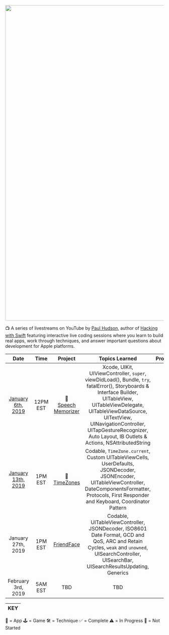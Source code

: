 <img src="https://github.com/neilhiddink/HwSLive/blob/master/Resources/banner.png" width=1000>

📺 A series of livestreams on YouTube by [Paul Hudson](https://www.youtube.com/channel/UCmJi5RdDLgzvkl3Ly0DRMlQ), author of [Hacking with Swift](https://www.hackingwithswift.com) featuring interactive live coding sessions where you learn to build real apps, work through techniques, and answer important questions about development for Apple platforms.

| Date    | Time  | Project                      | Topics Learned   | Progress   |
| :-----: | :---: | :--------------------------: | :--------------: | :--------: |
| [January 6th, 2019](https://youtu.be/CpvC7bojHTE) | 12PM<br>EST | 📱<br>[Speech Memorizer](https://github.com/neilhiddink/HwSLive/tree/master/1.%20SpeechMemorizer) | Xcode, UIKit, UIViewController, `super`, viewDidLoad(), Bundle, `try`, fatalError(), Storyboards & Interface Builder, UITableView, UITableViewDelegate, UITableViewDataSource, UITextView, UINavigationController, UITapGestureRecognizer, Auto Layout, IB Outlets & Actions, NSAttributedString | ✅ |
| [January 13th, 2019](https://youtu.be/p9fSsoHcLTg) | 1PM<br>EST | 📱<br>[TimeZones](https://github.com/neilhiddink/HwSLive/tree/master/2.%20TimeZones) | Codable, `TimeZone.current`, Custom UITableViewCells, UserDefaults, JSONDecoder, JSONEncoder, UITableViewController, DateComponentsFormatter, Protocols, First Responder and Keyboard, Coordinator Pattern | ✅ |
| January 27th, 2019 | 1PM<br>EST | [FriendFace](https://github.com/neilhiddink/HwSLive/tree/master/3.%20FriendFace) | Codable, UITableViewController, JSONDecoder, ISO8601 Date Format, GCD and QoS, ARC and Retain Cycles, `weak` and `unowned`, UISearchController, UISearchBar, UISearchResultsUpdating, Generics  | 🛑 |
| February 3rd, 2019 | 5AM<br>EST | TBD | TBD | 🛑 |

|  KEY  |
| ----- |
📱 = App
🕹 = Game
🛠 = Technique
✅ = Complete
⚠️ = In Progress
🛑 = Not Started

